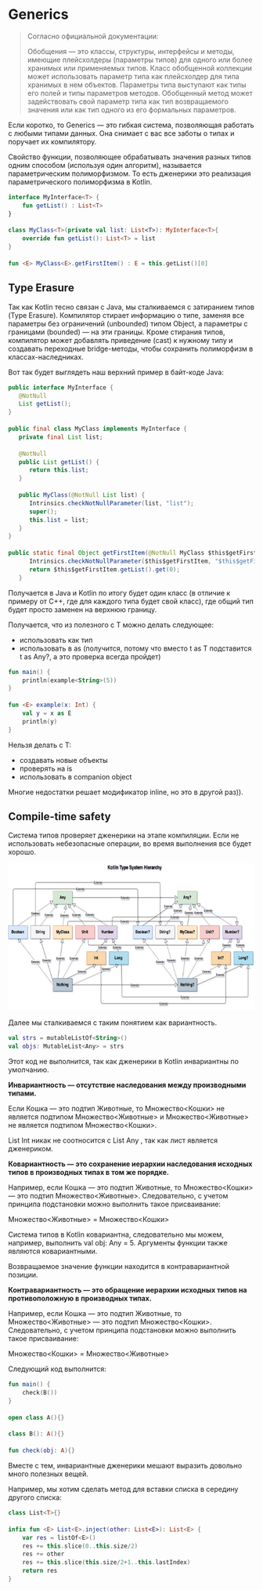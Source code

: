 # Generics

> Согласно официальной документации:
> 
> Обобщения — это классы, структуры, интерфейсы и методы, имеющие плейсхолдеры (параметры типов) для одного или более хранимых или применяемых типов. Класс обобщенной коллекции может использовать параметр типа как плейсхолдер для типа хранимых в нем объектов. Параметры типа выступают как типы его полей и типы параметров методов. Обобщенный метод может задействовать свой параметр типа как тип возвращаемого значения или как тип одного из его формальных параметров.

Если коротко, то Generics — это гибкая система, позволяющая работать с любыми типами данных. Она снимает с вас все заботы о типах и поручает их компилятору.

Cвойство функции, позволяющее обрабатывать значения разных типов одним способом (используя один алгоритм), называется параметрическим полиморфизмом. То есть дженерики это реализация параметрического полиморфизма в Kotlin.

```kotlin
interface MyInterface<T> {
    fun getList() : List<T>
}

class MyClass<T>(private val list: List<T>): MyInterface<T>{
    override fun getList(): List<T> = list
}

fun <E> MyClass<E>.getFirstItem() : E = this.getList()[0]
```

## Type Erasure

Так как Kotlin тесно связан с Java, мы сталкиваемся с затиранием типов (Type Erasure).
Компилятор стирает информацию о типе, заменяя все параметры без ограничений (unbounded) типом Object, а параметры с границами (bounded) — на эти границы.
Кроме стирания типов, компилятор может добавлять приведение (cast) к нужному типу и создавать переходные bridge-методы, чтобы сохранить полиморфизм в классах-наследниках.

Вот так будет выглядеть наш верхний пример в байт-коде Java:

```java
public interface MyInterface {
   @NotNull
   List getList();
}

public final class MyClass implements MyInterface {
   private final List list;

   @NotNull
   public List getList() {
      return this.list;
   }

   public MyClass(@NotNull List list) {
      Intrinsics.checkNotNullParameter(list, "list");
      super();
      this.list = list;
   }
}

public static final Object getFirstItem(@NotNull MyClass $this$getFirstItem) {
      Intrinsics.checkNotNullParameter($this$getFirstItem, "$this$getFirstItem");
      return $this$getFirstItem.getList().get(0);
   }
```

Получается в Java и Kotlin по итогу будет один класс (в отличие к примеру от C++, где для каждого типа будет свой класс), где общий тип будет просто заменен на верхнюю границу.

Получается, что из полезного с T можно делать следующее:
- использовать как тип
- использовать в as (получится, потому что вместо t as T подставится t as Any?, а это проверка всегда пройдет)

```kotlin
fun main() {
    println(example<String>(5))
}

fun <E> example(x: Int) {
    val y = x as E
    println(y)
}
```

Нельзя делать с T:
- создавать новые объекты
- проверять на is
- использовать в companion object

Многие недостатки решает модификатор inline, но это в другой раз)).

## Compile-time safety

Система типов проверяет дженерики на этапе компиляции. Если не использовать небезопасные операции, во время выполнения все будет хорошо.

<p align="center">
  <img height="300" src="https://github.com/Sanchello69/AndroidDoc/blob/main/main/topic1/res/kotlin_type_system.png">
</p>

Далее мы сталкиваемся с таким понятием как вариантность.

```kotlin
val strs = mutableListOf<String>()
val objs: MutableList<Any> = strs
```

Этот код не выполнится, так как дженерики в Kotlin инвариантны по умолчанию.

**Инвариантность — отсутствие наследования между производными типами.**

Если Кошка — это подтип Животные, то Множество<Кошки> не является подтипом Множество<Животные> и Множество<Животные> не является подтипом Множество<Кошки>.

List Int никак не соотносится с List Any , так как лист является дженериком.
    
**Ковариантность — это сохранение иерархии наследования исходных типов в производных типах в том же порядке.**

Например, если Кошка — это подтип Животные, то Множество<Кошки> — это подтип Множество<Животные>. Следовательно, с учетом принципа подстановки можно выполнить такое присваивание:

Множество<Животные>  = Множество<Кошки>
    
Система типов в Kotlin ковариантна, следовательно мы можем, например, выполнить val obj: Any = 5. Аргументы функции также являются ковариантными.
    
Возвращаемое значение функции находится в контравариантной позиции.
    
**Контравариантность — это обращение иерархии исходных типов на противоположную в производных типах.**
    
Например, если Кошка — это подтип Животные, то Множество<Животные> — это подтип Множество<Кошки>. Следовательно,  с учетом принципа подстановки можно выполнить такое присваивание:

Множество<Кошки> = Множество<Животные>
    
Следующий код выполнится:
    
```kotlin
fun main() {
    check(B())
}

open class A(){}

class B(): A(){}

fun check(obj: A){}
```
    
Вместе с тем, инвариантные дженерики мешают выразить довольно много полезных вещей.

Например, мы хотим сделать метод для вставки списка в середину другого списка:

```kotlin
class List<T>{}

infix fun <E> List<E>.inject(other: List<E>): List<E> {
    var res = listOf<E>()
    res += this.slice(0..this.size/2)
    res += other
    res += this.slice(this.size/2+1..this.lastIndex)
    return res
}
```

